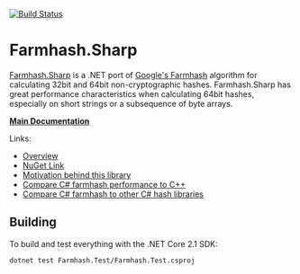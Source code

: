 [![Build Status](https://dev.azure.com/nbabcock19/nbabcock19/_apis/build/status/nickbabcock.Farmhash.Sharp?branchName=master)](https://dev.azure.com/nbabcock19/nbabcock19/_build/latest?definitionId=5&branchName=master)

# Farmhash.Sharp

[Farmhash.Sharp](https://nickbabcock.github.io/Farmhash.Sharp) is a .NET port
of [Google's Farmhash](https://github.com/google/farmhash) algorithm for
calculating 32bit and 64bit non-cryptographic hashes. Farmhash.Sharp has great
performance characteristics when calculating 64bit hashes, especially on short
strings or a subsequence of byte arrays.

[**Main Documentation**](https://nickbabcock.github.io/Farmhash.Sharp/index.html)

Links:

- [Overview](https://nickbabcock.github.io/Farmhash.Sharp/articles/intro.html)
- [NuGet Link](https://www.nuget.org/packages/Farmhash.Sharp/)
- [Motivation behind this library](https://nickbabcock.github.io/Farmhash.Sharp/articles/motivation.html)
- [Compare C# farmhash performance to C++](https://nickbabcock.github.io/Farmhash.Sharp/articles/benchmarks.html#c-vs-c)
- [Compare C# farmhash to other C# hash libraries](https://nickbabcock.github.io/Farmhash.Sharp/articles/benchmarks.html#comparison-with-other-libraries)


## Building

To build and test everything with the .NET Core 2.1 SDK:

```
dotnet test Farmhash.Test/Farmhash.Test.csproj
```
